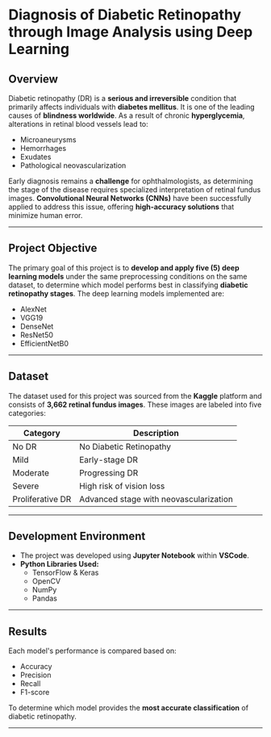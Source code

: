 # Diagnosis of Diabetic Retinopathy through Image Analysis using Deep Learning

## Overview
Diabetic retinopathy (DR) is a **serious and irreversible** condition that primarily affects individuals with **diabetes mellitus**. It is one of the leading causes of **blindness worldwide**. As a result of chronic **hyperglycemia**, alterations in retinal blood vessels lead to:

- Microaneurysms
- Hemorrhages
- Exudates
- Pathological neovascularization

Early diagnosis remains a **challenge** for ophthalmologists, as determining the stage of the disease requires specialized interpretation of retinal fundus images. **Convolutional Neural Networks (CNNs)** have been successfully applied to address this issue, offering **high-accuracy solutions** that minimize human error.

---

## Project Objective
The primary goal of this project is to **develop and apply five (5) deep learning models** under the same preprocessing conditions on the same dataset, to determine which model performs best in classifying **diabetic retinopathy stages**. The deep learning models implemented are:

- AlexNet
- VGG19
- DenseNet
- ResNet50
- EfficientNetB0

---

## Dataset
The dataset used for this project was sourced from the **Kaggle** platform and consists of **3,662 retinal fundus images**. These images are labeled into five categories:

| Category            | Description                             |
|--------------------|---------------------------------|
| No DR             | No Diabetic Retinopathy         |
| Mild              | Early-stage DR                  |
| Moderate          | Progressing DR                  |
| Severe           | High risk of vision loss        |
| Proliferative DR | Advanced stage with neovascularization |

---

## Development Environment
- The project was developed using **Jupyter Notebook** within **VSCode**.
- **Python Libraries Used:**
  - TensorFlow & Keras
  - OpenCV
  - NumPy
  - Pandas

---

## Results
Each model's performance is compared based on:
- Accuracy
- Precision
- Recall
- F1-score

To determine which model provides the **most accurate classification** of diabetic retinopathy.

---


